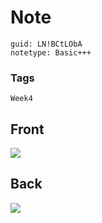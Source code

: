 # Note
```
guid: LN!BCtLObA
notetype: Basic+++
```

### Tags
```
Week4
```

## Front
<img src="paste-b52af5a214fcb9569426185b009f6cca14b306a5.jpg">

## Back
<img src="paste-4e034b7f66e8adf316c7217d80222c77d93a33bb.jpg">
